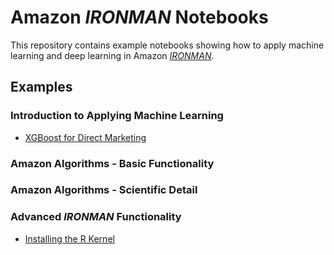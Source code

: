 # Amazon _IRONMAN_ Notebooks

This repository contains example notebooks showing how to apply machine learning and deep learning in Amazon [_IRONMAN_](https://aws.amazon.com/amazon-ai/).

## Examples

### Introduction to Applying Machine Learning

- [XGBoost for Direct Marketing](xgboost_direct_marketing)

### Amazon Algorithms - Basic Functionality

### Amazon Algorithms - Scientific Detail

### Advanced _IRONMAN_ Functionality

- [Installing the R Kernel](install_r_kernel)
